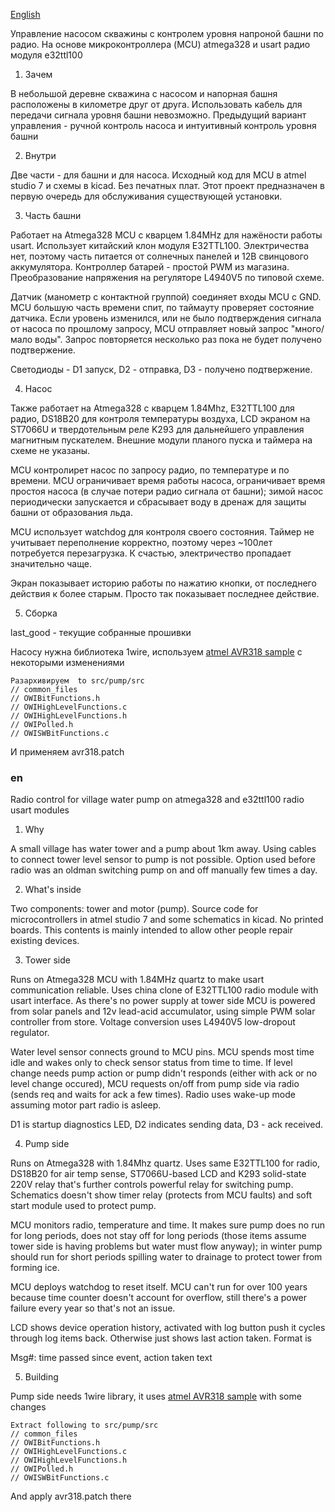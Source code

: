 [English](#en)

Управление насосом скважины с контролем уровня напроной башни по радио. На основе
микроконтроллера (MCU) atmega328 и usart радио модуля e32ttl100

1) Зачем

В небольшой деревне скважина с насосом и напорная башня расположены в километре друг от друга.
Использовать кабель для передачи сигнала уровня башни невозможно. Предыдущий вариант управления -
ручной контроль насоса и интуитивный контроль уровня башни

2) Внутри

Две части - для башни и для насоса. Исходный код для MCU в atmel studio 7 и схемы в kicad. Без печатных плат.
Этот проект предназначен в первую очередь для обслуживания существующей установки.

3) Часть башни

Работает на Atmega328 MCU с кварцем 1.84MHz для нажёности работы usart. Использует китайский клон модуля
E32TTL100. Электричества нет, поэтому часть питается от солнечных панелей и 12В свинцового аккумулятора.
Контроллер батарей - простой PWM из магазина. Преобразование напряжения на регуляторе L4940V5 по типовой схеме.

Датчик (манометр с контактной группой) соединяет входы MCU с GND. MCU большую часть времени спит, по таймауту
проверяет состояние датчика. Если уровень изменился, или не было подтверждения сигнала от насоса по прошлому
запросу, MCU отправляет новый запрос "много/мало воды". Запрос повторяется несколько раз пока не будет
получено подтвержение.

Светодиоды - D1 запуск, D2 - отправка, D3 - получено подтвержение.

4) Насос

Также работает на Atmega328 с кварцем 1.84Mhz, E32TTL100 для радио, DS18B20 для контроля температуры воздуха,
LCD экраном на ST7066U и твердотельным реле K293 для дальнейшего управления магнитным пускателем. Внешние модули
планого пуска и таймера на схеме не указаны.

MCU контролирет насос по запросу радио, по температуре и по времени. MCU ограничивает время работы насоса,
ограничивает время простоя насоса (в случае потери радио сигнала от башни); зимой насос периодически запускается
и сбрасывает воду в дренаж для защиты башни от образования льда.

MCU использует watchdog для контроля своего состояния. Таймер не учитывает переполнение корректно, поэтому
через ~100лет потребуется перезагрузка. К счастью, электричество пропадает значительно чаще.

Экран показывает историю работы по нажатию кнопки, от последнего действия к более старым.
Просто так показывает последнее действие.

5) Сборка

last_good - текущие собранные прошивки

Насосу нужна библиотека 1wire, используем [atmel AVR318 sample](http://www.microchip.com/wwwAppNotes/AppNotes.aspx?appnote=en591191) с некоторыми изменениями

```
Разархивируем  to src/pump/src
// common_files
// OWIBitFunctions.h
// OWIHighLevelFunctions.c
// OWIHighLevelFunctions.h
// OWIPolled.h
// OWISWBitFunctions.c
```

И применяем avr318.patch


### en

Radio control for village water pump on atmega328 and e32ttl100 radio usart modules

1) Why

A small village has water tower and a pump about 1km away. Using cables to connect tower level sensor to pump is not possible. Option used before radio was an oldman switching pump on and off manually few times a day.

2) What's inside

Two components: tower and motor (pump). Source code for microcontrollers in atmel studio 7 and some schematics in kicad. No printed boards. This contents is mainly intended to allow other people repair existing devices.

3) Tower side

Runs on Atmega328 MCU with 1.84MHz quartz to make usart communication reliable. Uses china clone of E32TTL100 radio module with usart interface. As there's no power supply at tower side MCU is powered from solar panels and 12v lead-acid accumulator, using simple PWM solar controller from store. Voltage conversion uses L4940V5 low-dropout regulator.

Water level sensor connects ground to MCU pins. MCU spends most time idle and wakes only to check sensor status from time to time. If level change needs pump action or pump didn't responds (either with ack or no level change occured), MCU requests on/off from pump side via radio (sends req and waits for ack a few times). Radio uses wake-up mode assuming motor part radio is asleep.

D1 is startup diagnostics LED, D2 indicates sending data, D3 - ack received.

4) Pump side

Runs on Atmega328 with 1.84Mhz quartz. Uses same E32TTL100 for radio, DS18B20 for air temp sense, ST7066U-based LCD and K293 solid-state 220V relay that's further controls powerful relay for switching pump. Schematics doesn't show timer relay (protects from MCU faults) and soft start module used to protect pump.

MCU monitors radio, temperature and time. It makes sure pump does no run for long periods, does not stay off for long periods (those items assume tower side is having problems but water must flow anyway); in winter pump should run for short periods spilling water to drainage to protect tower from forming ice.

MCU deploys watchdog to reset itself. MCU can't run for over 100 years because time counter doesn't account for overflow, still there's a power failure every year so that's not an issue.

LCD shows device operation history, activated with log button push it cycles through log items back. Otherwise just shows last action taken. Format is

Msg#: time passed since event, action taken
text

5) Building

Pump side needs 1wire library, it uses [atmel AVR318 sample](http://www.microchip.com/wwwAppNotes/AppNotes.aspx?appnote=en591191) with some changes

```
Extract following to src/pump/src
// common_files
// OWIBitFunctions.h
// OWIHighLevelFunctions.c
// OWIHighLevelFunctions.h
// OWIPolled.h
// OWISWBitFunctions.c
```

And apply avr318.patch there
